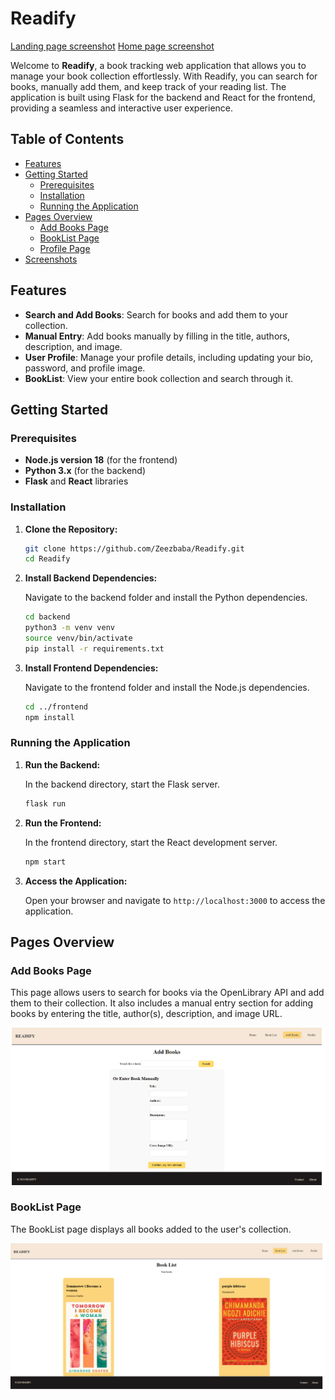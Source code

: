 # Readify
[Landing page screenshot](./landing.png)
[Home page screenshot](./homePage.png)

Welcome to **Readify**, a book tracking web application that allows you to manage your book collection effortlessly. With Readify, you can search for books, manually add them, and keep track of your reading list. The application is built using Flask for the backend and React for the frontend, providing a seamless and interactive user experience.

## Table of Contents

- [Features](#features)
- [Getting Started](#getting-started)
  - [Prerequisites](#prerequisites)
  - [Installation](#installation)
  - [Running the Application](#running-the-application)
- [Pages Overview](#pages-overview)
  - [Add Books Page](#add-items-page)
  - [BookList Page](#booklist-page)
  - [Profile Page](#profile-page)
- [Screenshots](#screenshots)

## Features

- **Search and Add Books**: Search for books and add them to your collection.
- **Manual Entry**: Add books manually by filling in the title, authors, description, and image.
- **User Profile**: Manage your profile details, including updating your bio, password, and profile image.
- **BookList**: View your entire book collection and search through it.


## Getting Started

### Prerequisites

- **Node.js version 18** (for the frontend)
- **Python 3.x** (for the backend)
- **Flask** and **React** libraries

### Installation

1. **Clone the Repository:**

    ```bash
    git clone https://github.com/Zeezbaba/Readify.git
    cd Readify
    ```

2. **Install Backend Dependencies:**

    Navigate to the backend folder and install the Python dependencies.

    ```bash
    cd backend
    python3 -m venv venv
    source venv/bin/activate
    pip install -r requirements.txt
    ```

3. **Install Frontend Dependencies:**

    Navigate to the frontend folder and install the Node.js dependencies.

    ```bash
    cd ../frontend
    npm install
    ```

### Running the Application

1. **Run the Backend:**

    In the backend directory, start the Flask server.

    ```bash
    flask run
    ```

2. **Run the Frontend:**

    In the frontend directory, start the React development server.

    ```bash
    npm start
    ```

3. **Access the Application:**

    Open your browser and navigate to `http://localhost:3000` to access the application.

## Pages Overview

### Add Books Page

This page allows users to search for books via the OpenLibrary API and add them to their collection. It also includes a manual entry section for adding books by entering the title, author(s), description, and image URL.

![Add Books Page Screenshot](./addBooks.png)

### BookList Page

The BookList page displays all books added to the user's collection.

![BookList Page Screenshot](./bookList.png)




